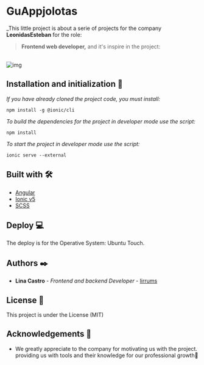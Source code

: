 # GuAppjolotas

_This little project is about a serie of projects for the company **LeonidasEsteban** for the role:
> **Frontend web developer,** and it's inspire in the project:
<br>
<img src="https://platform-api-production.s3.amazonaws.com/projects/thumbs/454407cf-cbc4-465e-951f-efe517053e07/Thumbnail-guappjolotas.jpg" alt="img">
<br>

## Installation and initialization 🔧

_If you have already cloned the project code, you must install:_

```
npm install -g @ionic/cli 
```
_To build the dependencies for the project in developer mode use the script:_

```
npm install
``` 
_To start the project in developer mode use the script:_

```
ionic serve --external
```

## Built with 🛠️

- [Angular](https://angular.io/)
- [Ionic v5](https://ionic.io/)
- [SCSS](https://sass-lang.com/) 

## Deploy 💻 
The deploy is for the Operative System: Ubuntu Touch.

## Authors ✒️

- **Lina Castro** - _Frontend and backend Developer_ - [lirrums](https://github.com/lirrumscode)

## License 📄

This project is under the License (MIT)

## Acknowledgements 🎁

- We greatly appreciate to the company for motivating us with the project. providing us with tools and their knowledge for our professional growth📢
